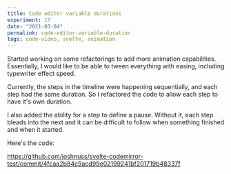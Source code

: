 ```yaml
---
title: Code editor variable durations
experiment: 17
date: "2021-03-04"
permalink: code-editor-variable-duration
tags: code-video, svelte, animation
---
```


Started working on some refactorings to add more animation capabilities.
Essentially, I would like to be able to tween everything with easing, including typewriter effect speed.

Currently, the steps in the timeline were happening sequentially, and each step had the same duration.
So I refactored the code to allow each step to have it's own duration.

I also added the ability for a step to define a pause. Without it, each step bleads into the next and it can be difficult to follow when something finished and when it started.

Here's the code:

https://github.com/joshnuss/svelte-codemirror-test/commit/4fcaa2b84c9acd99e02199241bf201719b48337f
